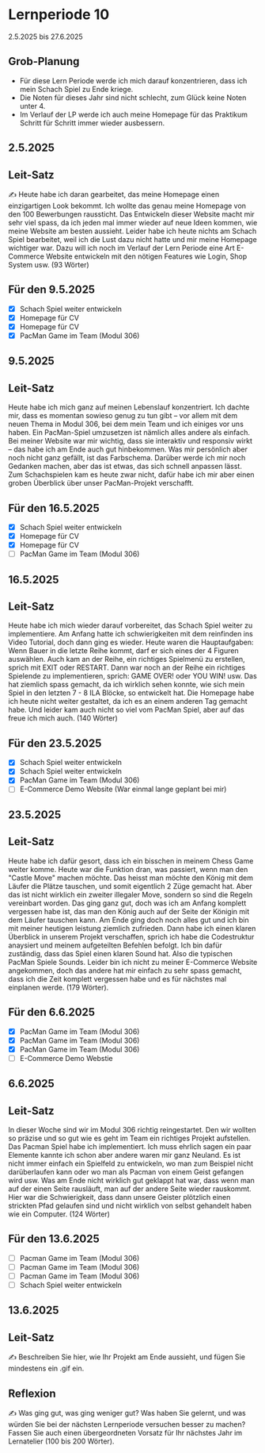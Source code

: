 # Lernperiode 10

2.5.2025 bis 27.6.2025

## Grob-Planung

- Für diese Lern Periode werde ich mich darauf konzentrieren, dass ich mein Schach Spiel zu Ende kriege.
- Die Noten für dieses Jahr sind nicht schlecht, zum Glück keine Noten unter 4.
- Im Verlauf der LP werde ich auch meine Homepage für das Praktikum Schritt für Schritt immer wieder ausbessern.

## 2.5.2025
## Leit-Satz

✍️ Heute habe ich daran gearbeitet, das meine Homepage einen einzigartigen Look bekommt. Ich wollte das genau meine Homepage von den 100 Bewerbungen raussticht. Das Entwickeln dieser Website macht mir sehr viel spass, da ich jeden mal immer wieder auf neue Ideen kommen, wie meine Website am besten aussieht. Leider habe ich heute nichts am Schach Spiel bearbeitet, weil ich die Lust dazu nicht hatte und mir meine Homepage wichtiger war. Dazu will ich noch im Verlauf der Lern Periode eine Art E-Commerce Website entwickeln mit den nötigen Features wie Login, Shop System usw. (93 Wörter)

## Für den 9.5.2025

- [x] Schach Spiel weiter entwickeln
- [x] Homepage für CV
- [x] Homepage für CV
- [x] PacMan Game im Team (Modul 306)

## 9.5.2025
## Leit-Satz

Heute habe ich mich ganz auf meinen Lebenslauf konzentriert. Ich dachte mir, dass es momentan sowieso genug zu tun gibt – vor allem mit dem neuen Thema in Modul 306, bei dem mein Team und ich einiges vor uns haben. Ein PacMan-Spiel umzusetzen ist nämlich alles andere als einfach. Bei meiner Website war mir wichtig, dass sie interaktiv und responsiv wirkt – das habe ich am Ende auch gut hinbekommen. Was mir persönlich aber noch nicht ganz gefällt, ist das Farbschema. Darüber werde ich mir noch Gedanken machen, aber das ist etwas, das sich schnell anpassen lässt. Zum Schachspielen kam es heute zwar nicht, dafür habe ich mir aber einen groben Überblick über unser PacMan-Projekt verschafft.

## Für den 16.5.2025

- [x] Schach Spiel weiter entwickeln
- [x] Homepage für CV
- [x] Homepage für CV
- [ ] PacMan Game im Team (Modul 306)

## 16.5.2025
## Leit-Satz

Heute habe ich mich wieder darauf vorbereitet, das Schach Spiel weiter zu implementiere. Am Anfang hatte ich schwierigkeiten mit dem reinfinden ins Video Tutorial, doch dann ging es wieder. Heute waren die Hauptaufgaben: Wenn Bauer in die letzte Reihe kommt, darf er sich eines der 4 Figuren auswählen. Auch kam an der Reihe, ein richtiges Spielmenü zu erstellen, sprich mit EXIT oder RESTART. Dann war noch an der Reihe ein richtiges Spielende zu implementieren, sprich: GAME OVER! oder YOU WIN! usw. Das hat ziemlich spass gemacht, da ich wirklich sehen konnte, wie sich mein Spiel in den letzten 7 - 8 ILA Blöcke, so entwickelt hat. Die Homepage habe ich heute nicht weiter gestaltet, da ich es an einem anderen Tag gemacht habe. Und leider kam auch nicht so viel vom PacMan Spiel, aber auf das freue ich mich auch. (140 Wörter)

## Für den 23.5.2025

- [x] Schach Spiel weiter entwickeln
- [x] Schach Spiel weiter entwickeln
- [x] PacMan Game im Team (Modul 306)
- [ ] E-Commerce Demo Website (War einmal lange geplant bei mir)

## 23.5.2025
## Leit-Satz

Heute habe ich dafür gesort, dass ich ein bisschen in meinem Chess Game weiter komme. Heute war die Funktion dran, was passiert, wenn man den "Castle Move" machen möchte. Das heisst man möchte den König mit dem Läufer die Plätze tauschen, und somit eigentlich 2 Züge gemacht hat. Aber das ist nicht wirklich ein zweiter illegaler Move, sondern so sind die Regeln vereinbart worden. Das ging ganz gut, doch was ich am Anfang komplett vergessen habe ist, das man den König auch auf der Seite der Königin mit dem Läufer tauschen kann. Am Ende ging doch noch alles gut und ich bin mit meiner heutigen leistung ziemlich zufrieden. Dann habe ich einen klaren Überblick in unserem Projekt verschaffen, sprich ich habe die Codestruktur anaysiert und meinem aufgeteilten Befehlen befolgt. Ich bin dafür zuständig, dass das Spiel einen klaren Sound hat. Also die typischen PacMan Spiele Sounds. Leider bin ich nicht zu meiner E-Commerce Website angekommen, doch das andere hat mir einfach zu sehr spass gemacht, dass ich die Zeit komplett vergessen habe und es für nächstes mal einplanen werde. (179 Wörter).

## Für den 6.6.2025

- [x] PacMan Game im Team (Modul 306)
- [x] PacMan Game im Team (Modul 306)
- [x] PacMan Game im Team (Modul 306)
- [ ] E-Commerce Demo Webstie

## 6.6.2025
## Leit-Satz

In dieser Woche sind wir im Modul 306 richtig reingestartet. Den wir wollten so präzise und so gut wie es geht im Team ein richtiges Projekt aufstellen. Das Pacman Spiel habe ich implementiert. Ich muss ehrlich sagen ein paar Elemente kannte ich schon aber andere waren mir ganz Neuland. Es ist nicht immer einfach ein Spielfeld zu entwickeln, wo man zum Beispiel nicht darüberlaufen kann  oder wo man als Pacman von einem Geist gefangen wird usw. Was am Ende nicht wirklich gut geklappt hat war, dass wenn man auf der einen Seite rausläuft, man auf der andere Seite wieder rauskommt. Hier war die Schwierigkeit, dass dann unsere Geister plötzlich einen strickten Pfad gelaufen sind und nicht wirklich von selbst gehandelt haben wie ein Computer. (124 Wörter)

## Für den 13.6.2025

- [ ] Pacman Game im Team (Modul 306)
- [ ] Pacman Game im Team (Modul 306)
- [ ] Pacman Game im Team (Modul 306)
- [ ] Schach Spiel weiter entwickeln

## 13.6.2025
## Leit-Satz


✍️ Beschreiben Sie hier, wie Ihr Projekt am Ende aussieht, und fügen Sie mindestens ein .gif ein.

## Reflexion

✍️ Was ging gut, was ging weniger gut? Was haben Sie gelernt, und was würden Sie bei der nächsten Lernperiode versuchen besser zu machen? Fassen Sie auch einen übergeordneten Vorsatz für Ihr nächstes Jahr im Lernatelier (100 bis 200 Wörter).
